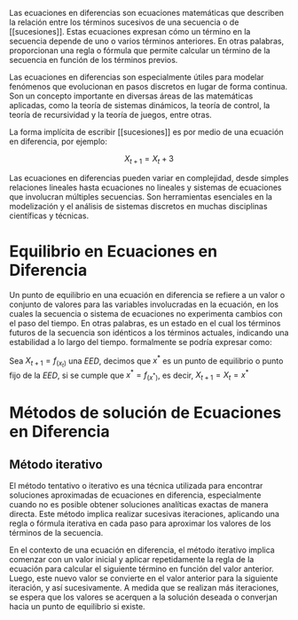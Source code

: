 Las ecuaciones en diferencias son ecuaciones matemáticas que describen la relación entre los términos sucesivos de una secuencia o de [[sucesiones]]. Estas ecuaciones expresan cómo un término en la secuencia depende de uno o varios términos anteriores. En otras palabras, proporcionan una regla o fórmula que permite calcular un término de la secuencia en función de los términos previos.

Las ecuaciones en diferencias son especialmente útiles para modelar fenómenos que evolucionan en pasos discretos en lugar de forma continua. Son un concepto importante en diversas áreas de las matemáticas aplicadas, como la teoría de sistemas dinámicos, la teoría de control, la teoría de recursividad y la teoría de juegos, entre otras.

La forma implícita de escribir [[sucesiones]] es por medio de una ecuación en diferencia, por ejemplo:

$$X_{t+1} = X_t + 3$$

Las ecuaciones en diferencias pueden variar en complejidad, desde simples relaciones lineales hasta ecuaciones no lineales y sistemas de ecuaciones que involucran múltiples secuencias. Son herramientas esenciales en la modelización y el análisis de sistemas discretos en muchas disciplinas científicas y técnicas.

# Equilibrio en Ecuaciones en Diferencia

Un punto de equilibrio en una ecuación en diferencia se refiere a un valor o conjunto de valores para las variables involucradas en la ecuación, en los cuales la secuencia o sistema de ecuaciones no experimenta cambios con el paso del tiempo. En otras palabras, es un estado en el cual los términos futuros de la secuencia son idénticos a los términos actuales, indicando una estabilidad a lo largo del tiempo. formalmente se podría expresar como:

Sea $X_{t+1} = f_{(x_t)}$ una *EED*, decimos que $x^*$ es un punto de equilibrio o punto fijo de la *EED*, si se cumple que $x^* = f_{(x^*)}$, es decir, $X_{t+1} = X_t = x^*$
# Métodos de solución de Ecuaciones en Diferencia

## Método iterativo

El método tentativo o iterativo es una técnica utilizada para encontrar soluciones aproximadas de ecuaciones en diferencia, especialmente cuando no es posible obtener soluciones analíticas exactas de manera directa. Este método implica realizar sucesivas iteraciones, aplicando una regla o fórmula iterativa en cada paso para aproximar los valores de los términos de la secuencia.

En el contexto de una ecuación en diferencia, el método iterativo implica comenzar con un valor inicial y aplicar repetidamente la regla de la ecuación para calcular el siguiente término en función del valor anterior. Luego, este nuevo valor se convierte en el valor anterior para la siguiente iteración, y así sucesivamente. A medida que se realizan más iteraciones, se espera que los valores se acerquen a la solución deseada o converjan hacia un punto de equilibrio si existe.
